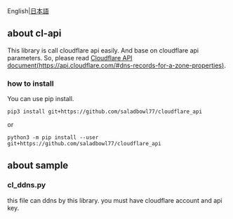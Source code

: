 English|[日本語]([./README_JP.md])

## about cl-api
This library is call cloudflare api easily.
And base on cloudflare api parameters.
So, please read [Cloudflare API document(https://api.cloudflare.com/#dns-records-for-a-zone-properties)](https://api.cloudflare.com/#dns-records-for-a-zone-properties).

### how to install
You can use pip install.

```shell
pip3 install git+https://github.com/saladbowl77/cloudflare_api
```

or

```shell
python3 -m pip install --user git+https://github.com/saladbowl77/cloudflare_api
```

## about sample
### cl_ddns.py
this file can ddns by this library.
you must have cloudflare account and api key.